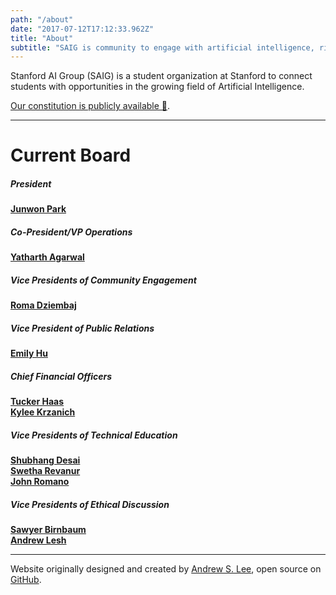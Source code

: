 ```yaml
---
path: "/about"
date: "2017-07-12T17:12:33.962Z"
title: "About"
subtitle: "SAIG is community to engage with artificial intelligence, right now. 👇"
---
```


Stanford AI Group (SAIG) is a student organization at Stanford to connect students with opportunities in the growing field of Artificial Intelligence.

[Our constitution is publicly available 📜](https://orgsync.com/home/521).

---

# Current Board

##### President
[**Junwon Park**](mailto:junwonpk@stanford.edu)

##### Co-President/VP Operations
[**Yatharth Agarwal**](mailto:yatharth@stanford.edu)

##### Vice Presidents of Community Engagement
[**Roma Dziembaj**](mailto:romad@stanford.edu)

##### Vice President of Public Relations
[**Emily Hu**](mailto:xehu@stanford.edu)

##### Chief Financial Officers
[**Tucker Haas**](mailto:thaas19@stanford.edu)<br/>
[**Kylee Krzanich**](mailto:krzanich@stanford.edu)


##### Vice Presidents of Technical Education
[**Shubhang Desai**](mailto:shubhang@stanford.edu)<br/>
[**Swetha Revanur**](mailto:srevanur@stanford.edu)<br/>
[**John Romano**](mailto:jromano@stanford.edu)

##### Vice Presidents of Ethical Discussion
[**Sawyer Birnbaum**](mailto:sawyerb@stanford.edu)<br/>
[**Andrew Lesh**](mailto:aclesh@stanford.edu)


---

Website originally designed and created by [Andrew S. Lee](https://andrewlee.design/), open source on [GitHub](https://github.com/stanfordaigroup/stanfordai.group).
